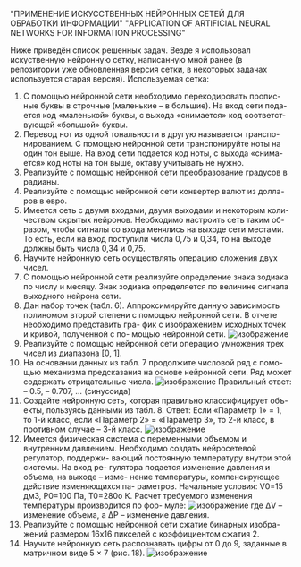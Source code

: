 "ПРИМЕНЕНИЕ ИСКУССТВЕННЫХ НЕЙРОННЫХ СЕТЕЙ ДЛЯ ОБРАБОТКИ ИНФОРМАЦИИ"
"APPLICATION OF ARTIFICIAL NEURAL NETWORKS FOR INFORMATION PROCESSING"

Ниже приведён список решенных задач.
Везде я использовал искуственную нейронную сетку, написанную мной ранее (в репозитории уже обновленная версия сетки, в некоторых задачах используется старая версия).
Используемая сетка: 
1.	С помощью нейронной сети необходимо перекодировать пропис- ные буквы в строчные (маленькие – в большие). На вход сети пода- ется код «маленькой» буквы, с выхода «снимается» код соответст- вующей «большой» буквы.
2.	Перевод нот из одной тональности в другую называется транспо- нированием. С помощью нейронной сети транспонируйте ноты на один тон выше. На вход сети подается код ноты, с выхода «снима- ется» код ноты на тон выше, октаву учитывать не нужно.
3.	Реализуйте с помощью нейронной сети преобразование градусов в радианы.
4.	Реализуйте с помощью нейронной сети конвертер валют из долла- ров в евро.
5.	Имеется сеть с двумя входами, двумя выходами и некоторым коли- чеством скрытых нейронов. Необходимо настроить сеть таким об- разом, чтобы сигналы со входа менялись на выходе сети местами. То есть, если на вход поступили числа 0,75 и 0,34, то на выходе должны быть числа 0,34 и 0,75.
6.	Научите нейронную сеть осуществлять операцию сложения двух чисел.
7.	С помощью нейронной сети реализуйте определение знака зодиака по числу и месяцу. Знак зодиака определяется по величине сигнала выходного нейрона сети.
8.	Дан набор точек (табл. 6).
Аппроксимируйте данную зависимость полиномом второй степени с помощью нейронной сети. В отчете необходимо представить гра- фик с изображением исходных точек и кривой, полученной с по- мощью нейронной сети.
![изображение](https://github.com/user-attachments/assets/1391a580-4648-4a5c-8dea-d3a51aa8d257)
9.	Реализуйте с помощью нейронной сети операцию умножения трех чисел из диапазона [0, 1].
10.	На основании данных из табл. 7 продолжите числовой ряд с помо- щью механизма предсказания на основе нейронной сети. Ряд может содержать отрицательные числа.
![изображение](https://github.com/user-attachments/assets/03ff15a5-d4b5-47c5-a98d-68c212f5780e)
Правильный ответ: – 0.5, – 0.707, … (синусоида)
11.	Создайте нейронную сеть, которая правильно классифицирует объ- екты, пользуясь данными из табл. 8.
Ответ: Если «Параметр 1» = 1, то 1-й класс, если «Параметр 2» =
«Параметр 3», то 2-й класс, в противном случае – 3-й класс.
![изображение](https://github.com/user-attachments/assets/45bc21ca-6e8d-443e-b02c-54be7a5951ad)
12.	Имеется физическая система с переменными объемом и внутренним давлением. Необходимо создать нейросетевой регулятор, поддержи- вающий постоянную температуру внутри этой системы. На вход ре- гулятора подается изменение давления и объема, на выходе – изме- нение температуры, компенсирующее действие изменяющихся па- раметров. Начальные условия: V0=15 дм3, P0=100 Па, Т0=280o К. Расчет требуемого изменения температуры производится по фор- муле:
![изображение](https://github.com/user-attachments/assets/36fe054e-dc96-4ed7-8933-a6d15b2f08bc)
где ΔV – изменение объема, а ΔP – изменение давления.
13.	Реализуйте с помощью нейронной сети сжатие бинарных изобра- жений размером 16х16 пикселей с коэффициентом сжатия 2.
14.	Научите нейронную сеть распознавать цифры от 0 до 9, заданные в матричном виде 5 × 7 (рис. 18).
![изображение](https://github.com/user-attachments/assets/43b66dc9-7d09-4028-9429-a7b7ee964b06)
